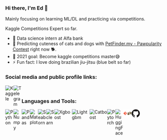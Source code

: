 ### Hi there, I'm Ed 👋

Mainly focusing on learning ML/DL and practicing via competitions.</br>

Kaggle Competitions Expert so far.</br>

- 👷 Data science intern at Alfa bank 
- 🎯 Predicting cuteness of cats and dogs with <a href="https://www.kaggle.com/c/petfinder-pawpularity-score/overview">PetFinder.my - Pawpularity Contest</a> right now :dog2:.
- 👀 2021 goal: Become kaggle competitions master😅
- ⚡ Fun fact: I love doing brazilian jiu-jitsu (blue belt so far)

### Social media and public profile links:

[<img align="left" alt="Kaggle" width="26px" src="https://img.icons8.com/windows/50/000000/kaggle.png" />][kaggle]
[<img align="left" alt="Telegram" width="26px" src="https://pics.freeicons.io/uploads/icons/png/1766858341556105723-512.png" />][telegram]

<br/>

### Languages and Tools:

<img align="left" alt="Python" width="26px" src="https://cdn.icon-icons.com/icons2/2699/PNG/512/python_logo_icon_168886.png" />
<img align="left" alt="Numpy" width="26px" src="https://cdn.icon-icons.com/icons2/2148/PNG/512/numpy_icon_132145.png" />
<img align="left" alt="Pandas" width="26px" src="https://upload.wikimedia.org/wikipedia/commons/thumb/2/22/Pandas_mark.svg/1200px-Pandas_mark.svg.png" />
<img align="left" alt="Matplot" width="26px" src="https://upload.wikimedia.org/wikipedia/commons/thumb/0/01/Created_with_Matplotlib-logo.svg/1200px-Created_with_Matplotlib-logo.svg.png" />
<img align="left" alt="Seaborn" width="26px" src="https://avatars.githubusercontent.com/u/22799945?s=200&v=4" />
<img align="left" alt="Sclearn" width="26px" src="https://neurohive.io/wp-content/uploads/2019/06/1200px-Scikit_learn_logo_small.svg.png" />
<img align="left" alt="Xgboost" width="56px" src="https://mljar.com/images/machine-learning/xgboost_v2.png" />
<img align="left" alt="Lightgbm" width="56px" src="https://repository-images.githubusercontent.com/64991887/dc855780-e34b-11ea-9ab8-e08ca33288b0" />
<img align="left" alt="Catboost" width="56px" src="https://mljar.com/images/machine-learning/catboost.png" />
<img align="left" alt="Pytorch" width="26px" src="https://pytorch.org/assets/images/pytorch-logo.png" />
<img align="left" alt="HuggingFace" width="26px" src="https://aws1.discourse-cdn.com/standard14/uploads/hellohellohello/original/1X/67a2c0590affeba7880ebeb46a115d863972d8ba.png" />
<img align="left" alt="Git" width="26px" src="https://raw.githubusercontent.com/github/explore/80688e429a7d4ef2fca1e82350fe8e3517d3494d/topics/git/git.png" />
<img align="left" alt="GitHub" width="26px" src="https://raw.githubusercontent.com/github/explore/78df643247d429f6cc873026c0622819ad797942/topics/github/github.png" />


[kaggle]: https://www.kaggle.com/edyanakov
[telegram]: https://t.me/edyanakov
<!--
**Edyanakov/Edyanakov** is a ✨ _special_ ✨ repository because its `README.md` (this file) appears on your GitHub profile
